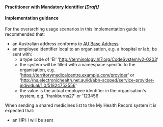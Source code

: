 #### Practitioner with Mandatory Identifier *[[Draft](http://hl7.org/fhir/stu3/valueset-publication-status.html)]*

#### Implementation guidance
For the overarching usage scenarios in this implementation guide it is recommended that:
* an Australian address conforms to [AU Base Address](http://build.fhir.org/ig/hl7au/au-fhir-base-stu3/StructureDefinition-au-address.html)
* an employee identifier local to an organisation, e.g. a hospital or lab, be sent with:
  * a type code of 'EI' 'http://terminology.hl7.org/CodeSystem/v2-0203'
  * the system will be filled with a namespace specific to the organisation, e.g. 'https://territorymedicalcentre.example.com/provider' or 'http://ns.electronichealth.net.au/id/abn-scoped/service-provider-individual/1.0/51824753556'
  * the value is the actual employee identifier in the organisation's system, e.g. 'frankburns27' or '123456'

When sending a shared medicines list to the My Health Record system it is expected that:
* an HPI-I will be sent